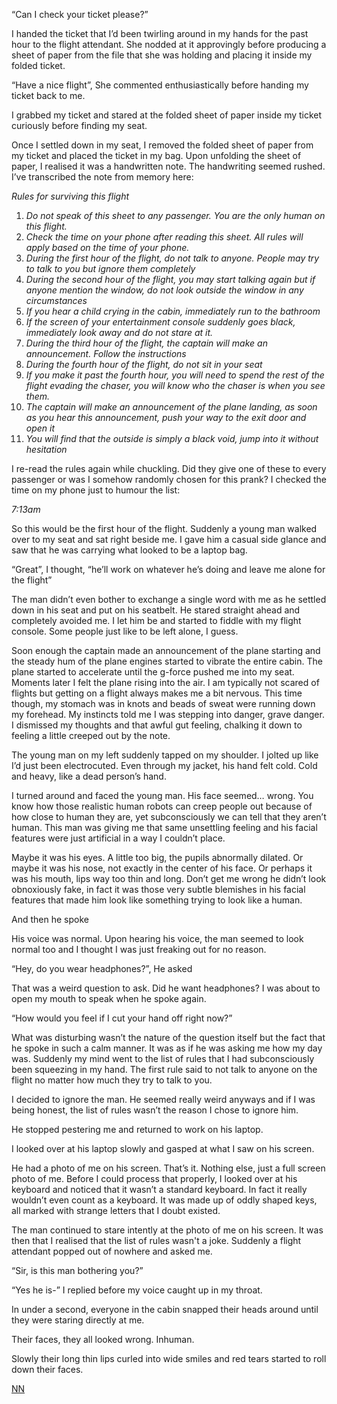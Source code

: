 “Can I check your ticket please?”

I handed the ticket that I’d been twirling around in my hands for the past hour to the flight attendant. She nodded at it approvingly before producing a sheet of paper from the file that she was holding and placing it inside my folded ticket. 

“Have a nice flight”, She commented enthusiastically before handing my ticket back to me. 

I grabbed my ticket and stared at the folded sheet of paper inside my ticket curiously before finding my seat. 

Once I settled down in my seat, I removed the folded sheet of paper from my ticket and placed the ticket in my bag. Upon unfolding the sheet of paper, I realised it was a handwritten note. The handwriting seemed rushed. I’ve transcribed the note from memory here:

*Rules for surviving this flight*

1. *Do not speak of this sheet to any passenger. You are the only human on this flight.* 
2. *Check the time on your phone after reading this sheet. All rules will apply based on the time of your phone.* 
3. *During the first hour of the flight, do not talk to anyone. People may try to talk to you but ignore them completely*
4. *During the second hour of the flight, you may start talking again but if anyone mention the window, do not look outside the window in any circumstances*
5. *If you hear a child crying in the cabin, immediately run to the bathroom*
6. *If the screen of your entertainment console suddenly goes black, immediately look away and do not stare at it.* 
7. *During the third hour of the flight, the captain will make an announcement. Follow the instructions*
8. *During the fourth hour of the flight, do not sit in your seat*
9. *If you make it past the fourth hour, you will need to spend the rest of the flight evading the chaser, you will know who the chaser is when you see them.*
10. *The captain will make an announcement of the plane landing, as soon as you hear this announcement, push your way to the exit door and open it*
11. *You will find that the outside is simply a black void, jump into it without hesitation*

I re-read the rules again while chuckling. Did they give one of these to every passenger or was I somehow randomly chosen for this prank? I checked the time on my phone just to humour the list:

*7:13am*

So this would be the first hour of the flight. Suddenly a young man walked over to my seat and sat right beside me. I gave him a casual side glance and saw that he was carrying what looked to be a laptop bag.

“Great”, I thought, “he’ll work on whatever he’s doing and leave me alone for the flight”

The man didn’t even bother to exchange a single word with me as he settled down in his seat and put on his seatbelt. He stared straight ahead and completely avoided me. I let him be and started to fiddle with my flight console. Some people just like to be left alone, I guess. 

Soon enough the captain made an announcement of the plane starting and the steady hum of the plane engines started to vibrate the entire cabin. The plane started to accelerate until the g-force pushed me into my seat. Moments later I felt the plane rising into the air. I am typically not scared of flights but getting on a flight always makes me a bit nervous. This time though, my stomach was in knots and beads of sweat were running down my forehead. My instincts told me I was stepping into danger, grave danger. I dismissed my thoughts and that awful gut feeling, chalking it down to feeling a little creeped out by the note. 

The young man on my left suddenly tapped on my shoulder. I jolted up like I’d just been electrocuted. Even through my jacket, his hand felt cold. Cold and heavy, like a dead person’s hand. 

I turned around and faced the young man. His face seemed… wrong. You know how those realistic human robots can creep people out because of how close to human they are, yet subconsciously we can tell that they aren’t human. This man was giving me that same unsettling feeling and his facial features were just artificial in a way I couldn’t place.

Maybe it was his eyes. A little too big, the pupils abnormally dilated. Or maybe it was his nose, not exactly in the center of his face. Or perhaps it was his mouth, lips way too thin and long. Don’t get me wrong he didn’t look obnoxiously fake, in fact it was those very subtle blemishes in his facial features that made him look like something trying to look like a human. 

And then he spoke

His voice was normal. Upon hearing his voice, the man seemed to look normal too and I thought I was just freaking out for no reason. 

“Hey, do you wear headphones?”, He asked

That was a weird question to ask. Did he want headphones? I was about to open my mouth to speak when he spoke again. 

“How would you feel if I cut your hand off right now?”

What was disturbing wasn’t the nature of the question itself but the fact that he spoke in such a calm manner. It was as if he was asking me how my day was. Suddenly my mind went to the list of rules that I had subconsciously been squeezing in my hand. The first rule said to not talk to anyone on the flight no matter how much they try to talk to you. 

I decided to ignore the man. He seemed really weird anyways and if I was being honest, the list of rules wasn’t the reason I chose to ignore him. 

He stopped pestering me and returned to work on his laptop. 

I looked over at his laptop slowly and gasped at what I saw on his screen. 

He had a photo of me on his screen. That’s it. Nothing else, just a full screen photo of me. Before I could process that properly, I looked over at his keyboard and noticed that it wasn’t a standard keyboard. In fact it really wouldn’t even count as a keyboard. It was made up of oddly shaped keys, all marked with strange letters that I doubt existed. 

The man continued to stare intently at the photo of me on his screen. It was then that I realised that the list of rules wasn't a joke. Suddenly a flight attendant popped out of nowhere and asked me. 

“Sir, is this man bothering you?”

“Yes he is-” I replied before my voice caught up in my throat. 

In under a second, everyone in the cabin snapped their heads around until they were staring directly at me. 

Their faces, they all looked wrong. Inhuman. 

Slowly their long thin lips curled into wide smiles and red tears started to roll down their faces. 

[NN](https://www.reddit.com/r/notneccesarily/)
